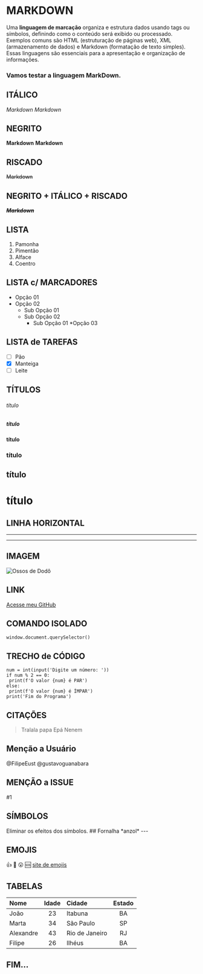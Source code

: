 # MARKDOWN
Uma **linguagem de marcação** organiza e estrutura dados usando tags ou símbolos, definindo como o conteúdo será exibido ou processado. Exemplos comuns são HTML (estruturação de páginas web), XML (armazenamento de dados) e Markdown (formatação de texto simples). Essas linguagens são essenciais para a apresentação e organização de informações.

### Vamos testar a linguagem **MarkDown**.

## ITÁLICO
_Markdown_
*Markdown*

## NEGRITO
**Markdown**
__Markdown__

## RISCADO
~~Markdown~~

## NEGRITO + ITÁLICO + RISCADO
__*~~Markdown~~*__

## LISTA
1. Pamonha
1. Pimentão
5. Alface
3. Coentro

## LISTA c/ MARCADORES
* Opção 01
* Opção 02
   * Sub Opção 01
   * Sub Opção 02
      * Sub Opção 01
*Opção 03

## LISTA de TAREFAS
- [ ] Pão
- [x] Manteiga
- [ ] Leite

## TÍTULOS
###### título
##### título
#### título
### título
## título
# título

## LINHA HORIZONTAL
***
---

## IMAGEM
![Ossos de Dodô](https://github.com/FilipeEust/Ola-Mundo/assets/134540717/3b60db0b-9140-4902-8a3f-c76546319f4a)

## LINK
[Acesse meu GitHub](github.com/filipeeust)

## COMANDO ISOLADO
`window.document.querySelector()`

## TRECHO de CÓDIGO
```
num = int(input('Digite um número: '))
if num % 2 == 0:
 print(f'O valor {num} é PAR')
else:
 print(f'O valor {num} é ÍMPAR')
print('Fim do Programa')
```

## CITAÇÕES
> Tralala papa
> Epá Nenem

## Menção a Usuário
@FilipeEust 
@gustavoguanabara

## MENÇÃO a ISSUE
#1

## SÍMBOLOS
Eliminar os efeitos dos símbolos.
\## Fornalha
\*anzol*
\---

## EMOJIS
👍 
💪 
😮 
🆘 
[site de emojis](https://emojipedia.org/)

## TABELAS
 Nome | Idade | Cidade | Estado
:--- | :---: | :--- | :---:
João | 23 | Itabuna | BA
Marta | 34 | São Paulo | SP
Alexandre | 43 | Rio de Janeiro | RJ
Filipe | 26 | Ilhéus | BA

## FIM...

